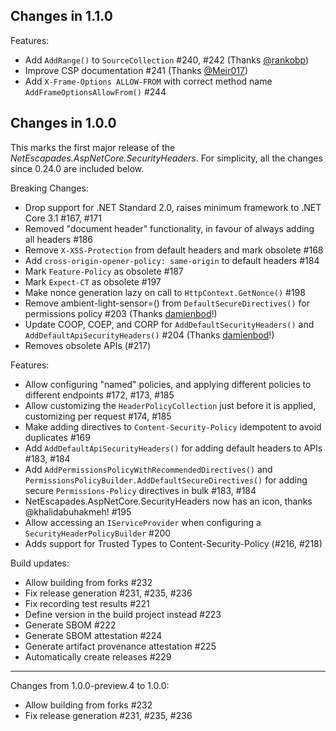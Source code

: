 ## Changes in 1.1.0

Features:
* Add `AddRange()` to `SourceCollection` #240, #242 (Thanks [@rankobp](https://github.com/rankobp))
* Improve CSP documentation #241 (Thanks [@Meir017](https://github.com/Meir017))
* Add `X-Frame-Options ALLOW-FROM` with correct method name `AddFrameOptionsAllowFrom()` #244

## Changes in 1.0.0

This marks the first major release of the _NetEscapades.AspNetCore.SecurityHeaders_. For simplicity, all the changes since 0.24.0 are included below.  

Breaking Changes:

* Drop support for .NET Standard 2.0, raises minimum framework to .NET Core 3.1 #167, #171
* Removed "document header" functionality, in favour of always adding all headers #186
* Remove `X-XSS-Protection` from default headers and mark obsolete #168
* Add `cross-origin-opener-policy: same-origin` to default headers #184
* Mark `Feature-Policy` as obsolete #187
* Mark `Expect-CT` as obsolete #197
* Make nonce generation lazy on call to `HttpContext.GetNonce()` #198
* Remove ambient-light-sensor=() from `DefaultSecureDirectives()` for permissions policy #203 (Thanks [damienbod](https://github.com/damienbod)!)
* Update COOP, COEP, and CORP for `AddDefaultSecurityHeaders()` and `AddDefaultApiSecurityHeaders()` #204 (Thanks [damienbod](https://github.com/damienbod)!)
* Removes obsolete APIs (#217)

Features:

* Allow configuring "named" policies, and applying different policies to different endpoints #172, #173, #185
* Allow customizing the `HeaderPolicyCollection` just before it is applied, customizing per request #174, #185
* Make adding directives to `Content-Security-Policy` idempotent to avoid duplicates #169
* Add `AddDefaultApiSecurityHeaders()` for adding default headers to APIs #183, #184
* Add `AddPermissionsPolicyWithRecommendedDirectives()` and `PermissionsPolicyBuilder.AddDefaultSecureDirectives()` for adding secure `Permissions-Policy` directives in bulk #183, #184
* NetEscapades.AspNetCore.SecurityHeaders now has an icon, thanks @khalidabuhakmeh! #195
* Allow accessing an `IServiceProvider` when configuring a `SecurityHeaderPolicyBuilder` #200
* Adds support for Trusted Types to Content-Security-Policy (#216, #218)

Build updates:

* Allow building from forks #232
* Fix release generation #231, #235, #236
* Fix recording test results #221
* Define version in the build project instead #223
* Generate SBOM #222
* Generate SBOM attestation #224
* Generate artifact provenance attestation #225
* Automatically create releases #229

--- 

Changes from 1.0.0-preview.4 to 1.0.0:

* Allow building from forks #232
* Fix release generation #231, #235, #236